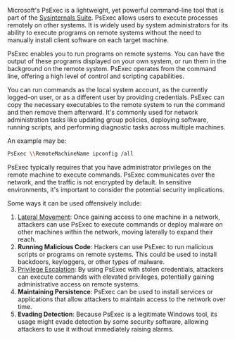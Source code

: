 Microsoft's PsExec is a lightweight, yet powerful command-line tool that is part of the [Sysinternals Suite](../tools/sysint.md). PsExec allows users to execute processes remotely on other systems. It is widely used by system administrators for its ability to execute programs on remote systems without the need to manually install client software on each target machine.

PsExec enables you to run programs on remote systems. You can have the output of these programs displayed on your own system, or run them in the background on the remote system. PsExec operates from the command line, offering a high level of control and scripting capabilities.

You can run commands as the local system account, as the currently logged-on user, or as a different user by providing credentials. PsExec can copy the necessary executables to the remote system to run the command and then remove them afterward. It's commonly used for network administration tasks like updating group policies, deploying software, running scripts, and performing diagnostic tasks across multiple machines.

An example may be:

```bash
PsExec \\RemoteMachineName ipconfig /all
```

PsExec typically requires that you have administrator privileges on the remote machine to execute commands. PsExec communicates over the network, and the traffic is not encrypted by default. In sensitive environments, it's important to consider the potential security implications.

Some ways it can be used offensively include:

1. [Lateral Movement](../security/lat.md): Once gaining access to one machine in a network, attackers can use PsExec to execute commands or deploy malware on other machines within the network, moving laterally to expand their reach.
2. **Running Malicious Code**: Hackers can use PsExec to run malicious scripts or programs on remote systems. This could be used to install backdoors, keyloggers, or other types of malware.
3. [Privilege Escalation](../security/privesc.md): By using PsExec with stolen credentials, attackers can execute commands with elevated privileges, potentially gaining administrative access on remote systems.
4. **Maintaining Persistence**: PsExec can be used to install services or applications that allow attackers to maintain access to the network over time.
5. **Evading Detection**: Because PsExec is a legitimate Windows tool, its usage might evade detection by some security software, allowing attackers to use it without immediately raising alarms.

